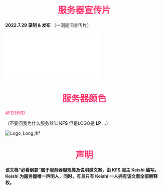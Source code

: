 # <div align="center"><font color=#FD366D>服务器宣传片</font></div>
 **2022.7.29 录制 & 发布** （一测期间宣传片）  
<iframe src="//player.bilibili.com/player.html?aid=983994307&bvid=BV1Bt4y1V7Hg&cid=787769085&page=1" scrolling="no" border="0" frameborder="no" framespacing="0" allowfullscreen="true"> </iframe>

# <div align="center"><font color=#FD366D>服务器颜色</font></div>
<font color=#FD366D>#FD366D</font>

（不要问我为什么服务器叫 **KFS** 但是LOGO是 **LP** …）

![Logo_Long.jfif](/img/Logo_Long.jfif)

# <div align="center"><font color=#FD366D>声明</font></div>
**该文档“必看纲要”属于服务器服规类及说明类文案，由 KFS 服主 Keishi 编写。Keishi 为服务器唯一声明人，同时，有且只有 Keishi 一人拥有该文案全部解释权。**